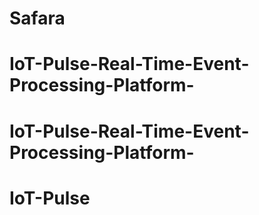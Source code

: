 # Safara
# IoT-Pulse-Real-Time-Event-Processing-Platform-
# IoT-Pulse-Real-Time-Event-Processing-Platform-
# IoT-Pulse
